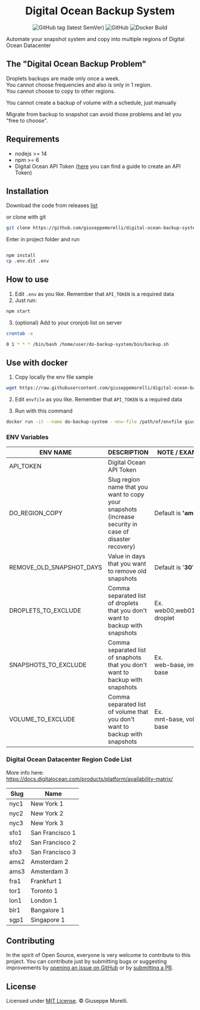 <h1 align="center">Digital Ocean Backup System</h1>

<div align="center">

![GitHub tag (latest SemVer)](https://img.shields.io/github/v/tag/giuseppemorelli/digital-ocean-backup-systems?sort=semver&style=for-the-badge)
![GitHub](https://img.shields.io/github/license/giuseppemorelli/digital-ocean-backup-systems?style=for-the-badge)
![Docker Build](https://img.shields.io/github/workflow/status/giuseppemorelli/digital-ocean-backup-systems/Build%20and%20push%20docker%20image?style=for-the-badge)

</div>

Automate your snapshot system and copy into multiple regions of Digital Ocean Datacenter

## The "Digital Ocean Backup Problem"

Droplets backups are made only once a week.  
You cannot choose frequencies and also is only in 1 region.  
You cannot choose to copy to other regions.

You cannot create a backup of volume with a schedule, just manually

Migrate from backup to snapshot can avoid those problems and let you "free to choose".

## Requirements

- nodejs >= 14
- npm >= 6
- Digital Ocean API Token ([here](https://docs.digitalocean.com/reference/api/create-personal-access-token/) you can find a guide to create an API Token)

## Installation

Download the code from releases [list](https://github.com/giuseppemorelli/digital-ocean-backup-systems/releases/)

or clone with git

```bash
git clone https://github.com/giuseppemorelli/digital-ocean-backup-systems.git
```

Enter in project folder and run

```bash

npm install
cp .env.dit .env
```

## How to use

1) Edit `.env` as you like. Remember that `API_TOKEN` is a required data
2) Just run:

```bash
npm start
```

3) (optional) Add to your cronjob list on server

```bash
crontab -e

0 1 * * * /bin/bash /home/user/do-backup-system/bin/backup.sh
```

## Use with docker

1) Copy locally the env file sample

```bash
wget https://raw.githubusercontent.com/giuseppemorelli/digital-ocean-backup-systems/main/.env.dist envfile
```

2) Edit `envfile` as you like. Remember that `API_TOKEN` is a required data

3) Run with this command

```bash
docker run -it --name do-backup-system --env-file /path/of/envfile giuseppemorelli/do-backup-system:latest
```

### ENV Variables

| ENV NAME                 | DESCRIPTION                                                  | NOTE / EXAMPLE                    |
| ------------------------ | ------------------------------------------------------------ | --------------------------------- |
| API_TOKEN                | Digital Ocean API Token                                      |                                   |
| DO_REGION_COPY           | Slug region name that you want to copy your snapshots (increase security in case of disaster recovery) | Default is **'ams2**'             |
| REMOVE_OLD_SNAPSHOT_DAYS | Value in days that you want to remove old snapshots          | Default is '**30**'               |
| DROPLETS_TO_EXCLUDE      | Comma separated list of droplets that you don't want to backup with snapshots | Ex.<br />web00,web01,test-droplet |
| SNAPSHOTS_TO_EXCLUDE     | Comma separated list of snaphots that you don't want to backup with snapshots | Ex.<br />web-base, image-base     |
| VOLUME_TO_EXCLUDE        | Comma separated list of volume that you don't want to backup with snapshots | Ex.<br />mnt-base, volume-base     |



### Digital Ocean Datacenter Region Code List

More info here: https://docs.digitalocean.com/products/platform/availability-matrix/

| Slug | Name            |
| ---- | --------------- |
| nyc1 | New York 1      |
| nyc2 | New York 2      |
| nyc3 | New York 3      |
| sfo1 | San Francisco 1 |
| sfo2 | San Francisco 2 |
| sfo3 | San Francisco 3 |
| ams2 | Amsterdam 2     |
| ams3 | Amsterdam 3     |
| fra1 | Frankfurt 1     |
| tor1 | Toronto 1       |
| lon1 | London 1        |
| blr1 | Bangalore 1     |
| sgp1 | Singapore 1     |

## Contributing

In the spirit of Open Source, everyone is very welcome to contribute to this project.
You can contribute just by submitting bugs or suggesting improvements by
[opening an issue on GitHub](https://github.com/giuseppemorelli/digital-ocean-backup-systems/issues) or by [submitting a PR](https://github.com/giuseppemorelli/digital-ocean-backup-systems/pulls).

## License

Licensed under [MIT License](LICENSE). © Giuseppe Morelli.
